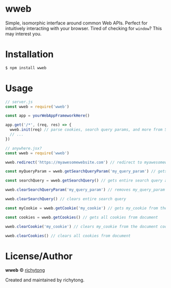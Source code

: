 # wweb
Simple, isomorphic interface around common Web APIs. Perfect for intuitively interacting with your browser. Tired of checking for `window`? This may interest you.

# Installation
```bash
$ npm install wweb
```

# Usage
```javascript
// server.js
const wweb = require('wweb')

const app = yourWebAppFrameworkHere()

app.get('/*', (req, res) => {
  wweb.init(req) // parse cookies, search query params, and more from SSR
  // ...
})

// anywhere.jsx?
const wweb = require('wweb')

wweb.redirect('https://myawesomewebsite.com') // redirect to myawesomewebsite.com

const myQueryParam = wweb.getSearchQueryParam('my_query_param') // gets the current page from query params ?my_query_param=something

const searchQuery = wweb.getSearchQuery() // gets entire search query as an object

wweb.clearSearchQueryParam('my_query_param') // removes my_query_param from the query params

wweb.clearSearchQuery() // clears entire search query

const myCookie = wweb.getCookie('my_cookie') // gets my_cookie from the document cookies

const cookies = wweb.getCookies() // gets all cookies from document

wweb.clearCookie('my_cookie') // clears my_cookie from the document cookies

wweb.clearCookies() // clears all cookies from document
```

# License/Author
<b>wweb</b> © [richytong](https://github.com/richytong)

Created and maintained by richytong.
